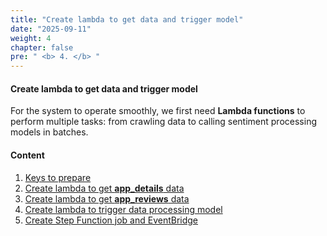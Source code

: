 ```yaml
---
title: "Create lambda to get data and trigger model"
date: "2025-09-11"
weight: 4
chapter: false
pre: " <b> 4. </b> "
---
```


#### Create lambda to get data and trigger model

For the system to operate smoothly, we first need **Lambda functions** to perform multiple tasks: from crawling data to calling sentiment processing models in batches.

#### Content

1. [Keys to prepare]()
2. [Create lambda to get **app_details** data]()
3. [Create lambda to get **app_reviews** data]()
4. [Create lambda to trigger data processing model]()
5. [Create Step Function job and EventBridge](/4-/4.4/)
